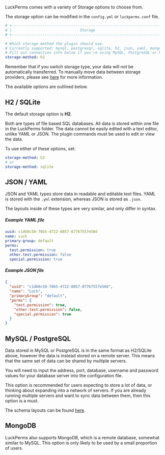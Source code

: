 LuckPerms comes with a variety of Storage options to choose from.

The storage option can be modified in the `config.yml` or `luckperms.conf` file.
```yaml
# +------------------------------------------------------------------------+ #
# |                               Storage                                  | #
# +------------------------------------------------------------------------+ #

# Which storage method the plugin should use.
# Currently supported: mysql, postgresql, sqlite, h2, json, yaml, mongodb
# Fill out connection info below if you're using MySQL, PostgreSQL or MongoDB
storage-method: h2
```

Remember that if you switch storage type, your data will not be automatically transferred. To manually move data between storage providers, please see [here](https://github.com/lucko/LuckPerms/wiki/Switching-storage-types) for more information.   
   
The available options are outlined below.   
   
## H2 / SQLite
The default storage option is **H2**.   
   
Both are types of file based SQL databases. All data is stored within one file in the LuckPerms folder. The data cannot be easily edited with a text editor, unlike YAML or JSON. The plugin commands must be used to edit or view the data.

To use either of these options, set:
```yaml
storage-method: h2
# or
storage-method: sqlite
```

## JSON / YAML
JSON and YAML types store data in readable and editable text files. YAML is stored with the `.yml` extension, whereas JSON is stored as `.json`.   
   
The layouts inside of these types are very similar, and only differ in syntax.

##### Example YAML file
```yml
uuid: c1d60c50-70b5-4722-8057-87767557e50d
name: Luck
primary-group: default
perms:
  test.permission: true
  other.test.permission: false
  special.permission: true
```

##### Example JSON file
```json
{
  "uuid": "c1d60c50-70b5-4722-8057-87767557e50d",
  "name": "Luck",
  "primaryGroup": "default",
  "perms": {
    "test.permission": true,
    "other.test.permission": false,
    "special.permission": true
  }
}
```

## MySQL / PostgreSQL
Data stored in MySQL or PostgreSQL is in the same format as H2/SQLite above, however the data is instead stored on a remote server. This means that the same set of data can be shared by multiple servers.   
   
You will need to input the address, port, database, username and password values for your database server into the configuration file.   
   
This option is recommended for users expecting to store a lot of data, or thinking about expanding into a network of servers. If you are already running multiple servers and want to sync data between them, then this option is a must.   
   
The schema layouts can be found [here](https://github.com/lucko/LuckPerms/tree/master/common/src/main/resources).

## MongoDB
LuckPerms also supports MongoDB, which is a remote database, somewhat similar to MySQL. This option is only likely to be used by a small proportion of users.